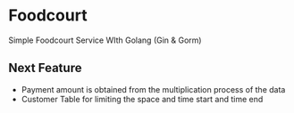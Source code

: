# Foodcourt
Simple Foodcourt Service WIth Golang (Gin &amp; Gorm)

## Next Feature 
- Payment amount is obtained from the multiplication process of the data
- Customer Table for limiting the space and time start and time end
